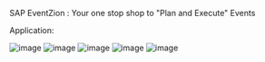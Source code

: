 SAP EventZion : Your one stop shop to "Plan and Execute" Events

Application:

![image](https://user-images.githubusercontent.com/47289765/194749881-a4d47c4c-6264-4ed9-b9d2-dcb1679b5461.png)
![image](https://user-images.githubusercontent.com/47289765/194749884-ada32fa2-7475-4b4d-a97d-670ba1f76f3d.png)
![image](https://user-images.githubusercontent.com/47289765/194749887-1a5175c7-3bfb-4cbc-be85-a0da0784e97d.png)
![image](https://user-images.githubusercontent.com/47289765/194749889-e121dccb-22df-4b95-972b-67dc82bd3c5c.png)
![image](https://user-images.githubusercontent.com/47289765/194749888-62bb0bbe-fe68-48fa-a988-c0cd5d2cb041.png)

